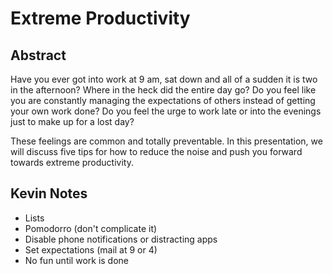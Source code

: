 # Extreme Productivity

## Abstract
Have you ever got into work at 9 am, sat down and all of a sudden it is two in the afternoon?  Where in the heck did the entire day go?  Do you feel like you are constantly managing the expectations of others instead of getting your own work done?  Do you feel the urge to work late or into the evenings just to make up for a lost day?

These feelings are common and totally preventable.  In this presentation, we will discuss five tips for how to reduce the noise and push you forward towards extreme productivity.      



## Kevin Notes
- Lists
- Pomodorro (don't complicate it)
- Disable phone notifications or distracting apps
- Set expectations (mail at 9 or 4)
- No fun until work is done